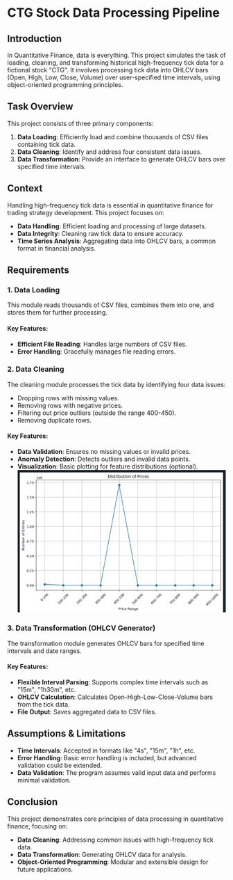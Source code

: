 # CTG Stock Data Processing Pipeline

## Introduction

In Quantitative Finance, data is everything. This project simulates the task of loading, cleaning, and transforming historical high-frequency tick data for a fictional stock "CTG". It involves processing tick data into OHLCV bars (Open, High, Low, Close, Volume) over user-specified time intervals, using object-oriented programming principles.

## Task Overview

This project consists of three primary components:

1. **Data Loading**: Efficiently load and combine thousands of CSV files containing tick data.
2. **Data Cleaning**: Identify and address four consistent data issues.
3. **Data Transformation**: Provide an interface to generate OHLCV bars over specified time intervals.

## Context

Handling high-frequency tick data is essential in quantitative finance for trading strategy development. This project focuses on:

- **Data Handling**: Efficient loading and processing of large datasets.
- **Data Integrity**: Cleaning raw tick data to ensure accuracy.
- **Time Series Analysis**: Aggregating data into OHLCV bars, a common format in financial analysis.

## Requirements

### 1. Data Loading

This module reads thousands of CSV files, combines them into one, and stores them for further processing.

#### Key Features:

- **Efficient File Reading**: Handles large numbers of CSV files.
- **Error Handling**: Gracefully manages file reading errors.

### 2. Data Cleaning

The cleaning module processes the tick data by identifying four data issues:

- Dropping rows with missing values.
- Removing rows with negative prices.
- Filtering out price outliers (outside the range 400-450).
- Removing duplicate rows.

#### Key Features:

- **Data Validation**: Ensures no missing values or invalid prices.
- **Anomaly Detection**: Detects outliers and invalid data points.
- **Visualization**: Basic plotting for feature distributions (optional).
![Plotting Price Column](Images/WhatsApp%20Image%202024-09-30%20at%2023.43.57_cc1850ba.jpg)


### 3. Data Transformation (OHLCV Generator)

The transformation module generates OHLCV bars for specified time intervals and date ranges.

#### Key Features:
- **Flexible Interval Parsing**: Supports complex time intervals such as "15m", "1h30m", etc.
- **OHLCV Calculation**: Calculates Open-High-Low-Close-Volume bars from the tick data.
- **File Output**: Saves aggregated data to CSV files.

## Assumptions & Limitations

- **Time Intervals**: Accepted in formats like "4s", "15m", "1h", etc.
- **Error Handling**: Basic error handling is included, but advanced validation could be extended.
- **Data Validation**: The program assumes valid input data and performs minimal validation.

## Conclusion

This project demonstrates core principles of data processing in quantitative finance, focusing on:

- **Data Cleaning**: Addressing common issues with high-frequency tick data.
- **Data Transformation**: Generating OHLCV data for analysis.
- **Object-Oriented Programming**: Modular and extensible design for future applications.
